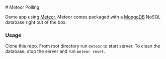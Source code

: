 # Meteor Polling  

Demo app using [Meteor](https://www.meteor.com/).
Meteor comes packaged with a [MongoDB](https://www.mongodb.org/) NoSQL database right out of the box.

### Usage

Clone this repo.
From root directory run ``` meteor ``` to start server.
To clean the database, stop the server and run ``` meteor reset ```.
